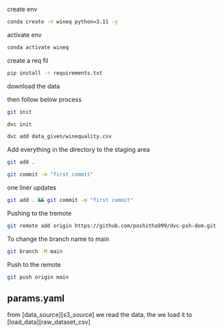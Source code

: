 create env

```bash
conda create -n wineq python=3.11 -y
```
activate env
```bash
conda activate wineq
```

create a req fil
```bash
pip install -r requirements.txt
```

download the data

then follow below process
```bash
git init

dvc init

dvc add data_given/winequality.csv
```

Add everything in the directory to the staging area
```bash
git add . 

git commit -m "first commit"
```

one liner updates
```bash
git add . && git commit -m "first commit"
```
Pushing to the tremote
```bash
git remote add origin https://github.com/poshitha999/dvc-psh-dem.git
```
To change the branch name to main
```bash
git branch -M main
```
Push to the remote
```bash
git push origin main
```

## params.yaml
from [data_source][s3_source] we read the data, the we load it to [load_data][raw_dataset_csv]
